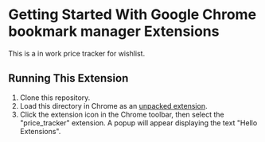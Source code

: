 # Getting Started With Google Chrome bookmark manager Extensions
This is a in work price tracker for wishlist.

## Running This Extension

1. Clone this repository.
2. Load this directory in Chrome as an [unpacked extension](https://developer.chrome.com/docs/extensions/mv3/getstarted/development-basics/#load-unpacked).
3. Click the extension icon in the Chrome toolbar, then select the "price_tracker" extension. A popup will appear displaying the text "Hello Extensions".